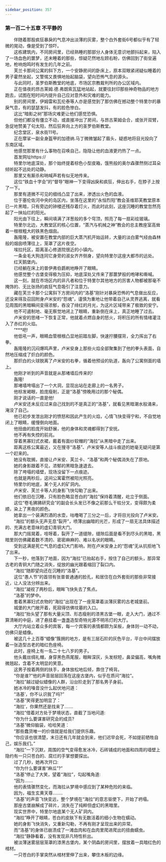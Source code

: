 ```yaml
---
sidebar_position: 357
---
```

### 第一百二十五章 不平静的  


　　伴随着那股疯狂暴戾的气息冲出淡薄的灰雾，整个白外套街6号都似乎有了轻微的晃动，像是受到了惊吓。  
　　这栋建筑内，不同房间里，已经熟睡的那部分人身体无意识地颤抖起来，陷入了一场血色的噩梦，还未睡着的那些，惊疑茫然地左顾右盼，仿佛回到了街垒遍地，枪响炮鸣时有发生的几年之前。  
　　芙兰卡那间公寓的斜下方，一个安静房间的卧床上，原本双眼紧闭疑似睡着的男子霍然坐起，又警惕又畏惧地抬起脑袋，望向恐怖气息的源头。  
　　与此同时，圣罗伯斯教堂的地底，市场区宗教裁判所的办公区域内。  
　　正在值夜的昂古莱姆.德.弗朗索瓦猛地站起，就要往封印那些神奇物品的地方跑去，试图在短时间内提升自己应对意外和灾难的能力。  
　　别的房间里，伊姆雷和瓦伦泰等人亦是感觉到了那仿佛在撼动整个特里尔的暴戾气息，有的瑟瑟发抖，有的脸色惨白。  
　　这比“暗影之树”那场灾难更让他们感觉恐惧。  
　　但他们都没有僵立不动，或直接冲出了房间，与昂古莱姆会合，或张开双臂，急促地赞美了句太阳，然后狂奔向上方的圣罗伯斯教堂。  
　　纪念堂区，泉水街11号。  
　　正在摩挲一副全身盔甲的加德纳.马丁微微皱起了眉头，疑惑地将目光投向了东南区域。  
　　他感觉那里有什么事物在召唤自己，隐隐让他的血液更灼热了一点。  
　　首发网址https://  
　　特里尔地底深处，那个始终提着棕色小型皮箱，饿熊般的奥尔森骤然侧过耳朵倾听起不远处的动静。  
　　那里又有厮杀和呐喊声若有似无地传来。  
　　这位“铁血十字会”的“督导”眼神一下变得凶戾和疯狂，伸出右手，在脖子上按了一下。  
　　那里有道微不可见的细线凸显了出来，渗透出火色的血液。  
　　位于塞伦佐河中央的岛区内，坐落在这里的“永恒烈阳”教会圣维耶芙教堂原本已一片黑暗，只有旁边的钟楼还残存着灯火，而此时此刻，这座沉睡的教堂忽然亮起了一抹灿烂的阳光。  
　　阳光由下往上，瞬间填满了洋葱般的多个穹顶，照亮了每一扇彩绘玻璃。  
　　特里尔北边，大教堂区的核心位置，“蒸汽与机械之神”教会的总主教座室高耸着一根根粗大的铁黑色烟囱。  
　　轰隆隆，被安置在教堂内部的巨大蒸汽机开始运转，大量的淡白雾气经由森林般的烟囱喷薄往上，笼罩了这片夜空。  
　　埃拉托区，距离圣心修道院很近的小镇内。  
　　一条金毛大狗连同它身旁的淑女齐齐侧身，望向特里尔这座大都市的远处。  
　　红天鹅堡内。  
　　已经躺在床上的普伊弗伯爵刷地睁开了眼睛。  
　　他感觉整个古堡变得极为压抑，地底深处又传来了那噩梦般的咆哮和嘶喊。  
　　这一刻，就在市场区内的非凡者和位于特里尔其他地方的厉害人物都被那毫不掩饰的、无比张扬的疯狂气息吸引了注意力。  
　　藏在芙兰卡那个公寓斜下方房间内的“洛基”刚针对暴戾恐怖的气息做出反应，还没来得及召回附身卢米安的“怨魂”，谨慎为重地让他带着自己从灵界逃离，就看见周围的黑暗瞬间变得浓郁，吞没了绯红的月光，为这片区域带来了极致的安宁。  
　　他不可遏制地、毫无察觉地闭上了眼睛，重新倒在床上，真正地睡了过去。  
　　卢米安的思绪一下恢复正常，他就着点燃自身的怒火，将积压的所有情绪灌注入了赤红的火焰。  
　　“***吧!  
　　他低吼一声，眼睛血管根根凸显地前踏左脚，快速拧腰摆背，全力挥出了右拳。  
　　轰隆隆的沉闷爆鸣声里，卢米安身上那些火焰全部聚集到了他的拳头表面，自然地压缩成了炽白的颜色。  
　　那炽白的火球脱离了卢米安的右拳，循着他预设的轨道，轰向了公寓侧面的墙上。  
　　他刚才听到的声音就是从那堵墙后传来的!  
　　轰隆!  
　　那堵墙垮塌出了一个大洞，显现出站在走廊上的一名男子。  
　　他棕发褐眼，脸庞瘦削，正是“洛基”傍晚用过的那个秘偶。  
　　刚才说话的一直是他!  
　　卢米安还未反应过来自己找到的不是真正的“洛基”，就看见黑暗潮水般涌来，淹没了自己。  
　　他已初步发泄出刚才的愤怒和因此产生的火焰，心情飞快变得宁和，不自觉地闭上了眼睛，缓慢倒向地面。  
　　他扭曲的脸庞开始舒展，他的身体和灵魂都得到了安抚。  
　　他不再有失控的前兆。  
　　穿着黑寡妇式衣裙，戴着有面纱软帽的“海拉”从黑暗中走了出来。  
　　距离这栋公寓最近，又在搜寻“洛基”、卢米安等人战斗痕迹的她毫无疑问是第一个赶来的。  
　　她没有耽搁，直接让卢米安、芙兰卡、“洛基”和两个秘偶消失在了原地。  
　　她的身影跟着不见，浓郁的黑暗急速退去。  
　　除了垮塌的墙壁，现场没留下一点痕迹。  
　　也就是两秒后，这间公寓霍然被阳光照亮。  
　　特里尔的地底，某个无人的矿洞内。  
　　卢米安、芙兰卡等人的身影飞快勾勒了出来。  
　　他们依旧在沉睡，只有脸色略显苍白的“海拉”保持着清醒，屹立于侧面。  
　　这位“卷毛狒狒研究会”的副会长头发已不像之前那么干枯分叉，变得颇为柔顺，染上了黑夜的颜色。  
　　她拿出一个装满烈酒的水壶，咕噜喝了三分之一后，才将目光投向了卢米安。  
　　“海拉”的额头无声无息“裂开”，喷薄出幽暗的光芒，形成了一扇无法具体描述的、充满古老意味的虚幻青铜大门。  
　　那大门摇晃着，吱呀着，裂开了一道缝隙，缝隙后面是看不到尽头的黑暗，黑暗里则仿佛藏着数不清的、密密麻麻的、难以名状的眼睛。  
　　受到这满是死亡气息的虚幻大门影响，附在卢米安身上的“怨魂”无从抗拒地飞了出来。  
　　下一秒，他落到了地面，因为“海拉”已抬起右手，按住了自己的额头，那异常古老的青铜大门随之消失，绽放的幽光跟着缩回了裂口内。  
　　“海拉”随即望向还在沉睡的“洛基”。  
　　这位“愚人节”的首领有张普普通通的脸孔，和居住在白外套街的那些非常接近，让人没法分辨出来。  
　　“海拉”凝视了两秒后，眼眸飞快失去了焦点。  
　　“洛基”的梦中。  
　　套着黑寡妇式衣物的“海拉”出现在了一座笼罩着淡薄灰雾的古老城堡前。  
　　城堡的大门敞开着，死寂得仿佛坟墓的入口。  
　　“海拉”抬头望了那有大量尖顶、形态瘦削的漆黑古堡一眼，走入大门，通过不算清晰的中庭，进了悬挂着一盏盏造型奇特光源不明吊灯的大厅。  
　　大厅内站立着众多的宾客，每一个宾客的表情都颇为呆板，身体则一动不动，仿佛只是蜡像。  
　　被这几十上百尊“蜡像”簇拥的地方，是有三层石阶的灰色平台，平台中间摆放着一张造型古老的暗红色座椅。  
　　此时，座椅上有一名二十七八岁的男子。  
　　他头戴丝绸礼帽，身穿黑色燕尾服，眼眸深灰，头发棕短，鼻梁偏高，嘴角微微翘起，含着不太明显的笑意。  
　　这男子按着两侧的扶手，身体放松地后倾，靠住了椅背。  
　　“你是谁?”他的声音层层回荡在这座古堡内，似乎在质问“海拉”。  
　　“海拉”越过疑似蜡像的人群，沿台阶走到了那名男子身前。  
　　她冰冷的嗓音没什么起伏地问道：  
　　“洛基’，你不认识我了吗?”  
　　“洛基”笑得更加明显了：  
　　“海拉’，你果然还是找来了…….  
　　“海拉”借着对方处于梦境状态，直截了当地问道:  
　　“你为什么要谋害研究会的成员?  
　　“洛基”微仰脑袋，哈哈笑道：  
　　“那些蠢货唯一的价值就是给我们提供乐趣。  
　　“你应该也很清楚，末日还有几年就会到来，他们迟早会死，不如提前牺牲自己，娱乐我们。”  
　　“海拉”一下沉默，周围的空气变得愈发冰冷，石砖铺成的地面和四周的墙壁上隐约有一只只苍白的、腐烂的手掌想要探出。  
　　过了几秒，她再次开口:  
　　“你为什么要谋害“麻瓜”?”  
　　“洛基”停止了大笑，望着“海拉”，勾起嘴角道:  
　　“因为…….  
　　他的表情骤然变化，而海拉从梦境中感应到了某种危险的来临。  
　　因为，福生玄黄天尊.…....  
　　“洛基”的声音飞快变远，整个梦境在“海拉”的意志驱使下，开始了坍塌。  
　　那座古堡崩解成了碎片，消失在了纯粹但虚幻的黑暗里。  
　　现实世界中，特里尔地底某个无人矿洞内。  
　　“海拉”睁开了眼睛，苍白的皮肤下有无数活着的细小生物在蠕动。  
　　她的身影飞快消失，又重新勾勒，不再有刚才呈现出来的异常。  
　　而“洛基”的身体已崩溃成了一滩血肉和在血肉里爬进爬出的扭曲蠕虫。  
　　“海拉”静静看着，没有发现非凡特性析出。  
　　被淡薄迷雾层层笼罩的漆黑古堡内，某个阴森的房间里，摆放着一具暗红色的棺材。  
　　一只苍白的手掌突然从棺材里伸了出来，攀住木板的边缘。  

